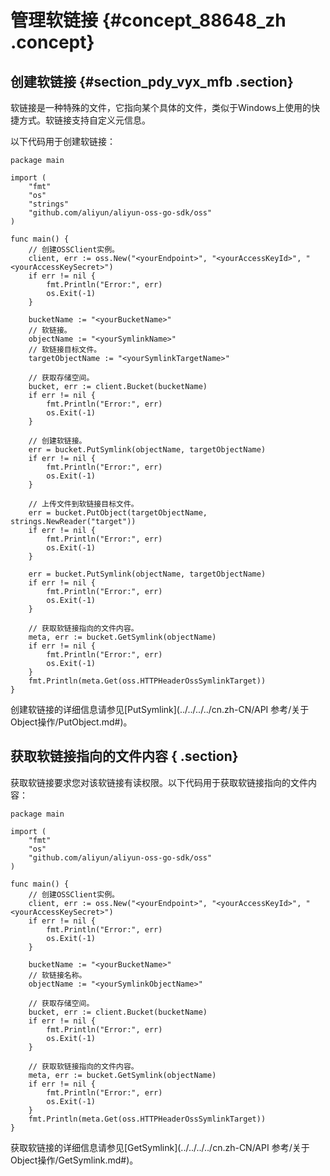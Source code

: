 # 管理软链接 {#concept_88648_zh .concept}

## 创建软链接 {#section_pdy_vyx_mfb .section}

软链接是一种特殊的文件，它指向某个具体的文件，类似于Windows上使用的快捷方式。软链接支持自定义元信息。

以下代码用于创建软链接：

```language-go
package main

import (
	"fmt"
	"os"
	"strings"
	"github.com/aliyun/aliyun-oss-go-sdk/oss"
)

func main() {
	// 创建OSSClient实例。
	client, err := oss.New("<yourEndpoint>", "<yourAccessKeyId>", "<yourAccessKeySecret>")
	if err != nil {
		fmt.Println("Error:", err)
		os.Exit(-1)
	}

	bucketName := "<yourBucketName>"
	// 软链接。
	objectName := "<yourSymlinkName>"
	// 软链接目标文件。
	targetObjectName := "<yourSymlinkTargetName>"

	// 获取存储空间。
	bucket, err := client.Bucket(bucketName)
	if err != nil {
		fmt.Println("Error:", err)
		os.Exit(-1)
	}

	// 创建软链接。
	err = bucket.PutSymlink(objectName, targetObjectName)
	if err != nil {
		fmt.Println("Error:", err)
		os.Exit(-1)
	}

	// 上传文件到软链接目标文件。
	err = bucket.PutObject(targetObjectName, strings.NewReader("target"))
	if err != nil {
		fmt.Println("Error:", err)
		os.Exit(-1)
	}

	err = bucket.PutSymlink(objectName, targetObjectName)
	if err != nil {
		fmt.Println("Error:", err)
		os.Exit(-1)
	}

	// 获取软链接指向的文件内容。
	meta, err := bucket.GetSymlink(objectName)
	if err != nil {
		fmt.Println("Error:", err)
		os.Exit(-1)
	}
	fmt.Println(meta.Get(oss.HTTPHeaderOssSymlinkTarget))
}

```

创建软链接的详细信息请参见[PutSymlink](../../../../cn.zh-CN/API 参考/关于Object操作/PutObject.md#)。

## 获取软链接指向的文件内容 { .section}

获取软链接要求您对该软链接有读权限。以下代码用于获取软链接指向的文件内容：

```language-go
package main

import (
	"fmt"
	"os"
	"github.com/aliyun/aliyun-oss-go-sdk/oss"
)

func main() {
	// 创建OSSClient实例。
	client, err := oss.New("<yourEndpoint>", "<yourAccessKeyId>", "<yourAccessKeySecret>")
	if err != nil {
		fmt.Println("Error:", err)
		os.Exit(-1)
	}

	bucketName := "<yourBucketName>"
	// 软链接名称。
	objectName := "<yourSymlinkObjectName>"

	// 获取存储空间。
	bucket, err := client.Bucket(bucketName)
	if err != nil {
		fmt.Println("Error:", err)
		os.Exit(-1)
	}

	// 获取软链接指向的文件内容。
	meta, err := bucket.GetSymlink(objectName)
	if err != nil {
		fmt.Println("Error:", err)
		os.Exit(-1)
	}
	fmt.Println(meta.Get(oss.HTTPHeaderOssSymlinkTarget))
}

```

获取软链接的详细信息请参见[GetSymlink](../../../../cn.zh-CN/API 参考/关于Object操作/GetSymlink.md#)。

